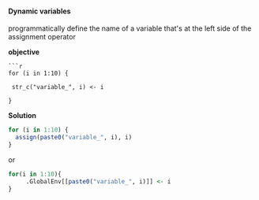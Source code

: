 #### Dynamic variables 
programmatically define the name of a variable that's at the left side of the assignment operator

**objective**
```
```r
for (i in 1:10) {

 str_c("variable_", i) <- i

}
```




**Solution**
```r
for (i in 1:10) {
  assign(paste0("variable_", i), i)
}
```
or 

```r
for(i in 1:10){
     .GlobalEnv[[paste0("variable_", i)]] <- i
}
```